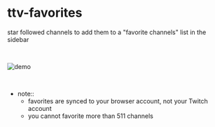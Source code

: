 # ttv-favorites
<!-- # [ttv-favorites]() -->

star followed channels to add them to a "favorite channels" list in the sidebar

<br/>

![demo](./images/demo.gif)

<br/>

- note::
	- favorites are synced to your browser account, not your Twitch account
	- you cannot favorite more than 511 channels
